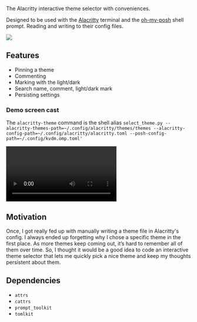 The Alacritty interactive theme selector with conveniences.

Designed to be used with the [Alacritty](https://alacritty.org/) terminal and the [oh-my-posh](https://ohmyposh.dev/) shell prompt. Reading and writing to their config files.



![](images/general.png)

## Features

- Pinning a theme
- Commenting
- Marking with the light/dark
- Search name, comment, light/dark mark
- Persisting settings

### Demo screen cast

 The `alacritty-theme` command is the shell alias `select_theme.py --alacritty-themes-path=~/.config/alacritty/themes/themes --alacritty-config-path=~/.config/alacritty/alacritty.toml --posh-config-path=~/.config/kvdm.omp.toml'`

![](images/screencast__28pct_smaller.mp4)

## Motivation

Once, I got really fed up with manually writing a theme file in Alacritty's config. I always ended up forgetting why I chose a specific theme in the first place. As more themes keep coming out, it’s hard to remember all of them over time. So, I thought it would be a good idea to code an interactive theme selector that lets me quickly pick a nice theme and keep my thoughts persistent about them.

## Dependencies

- `attrs`
- `cattrs`
- `prompt_toolkit`
- `tomlkit`

